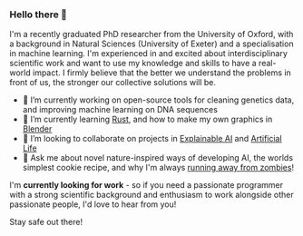 ### Hello there 👋

<!--
**JELAshford/JELAshford** is a ✨ _special_ ✨ repository because its `README.md` (this file) appears on your GitHub profile.

Here are some ideas to get you started:

- 🔭 I’m currently working on ...
- 🌱 I’m currently learning ...
- 👯 I’m looking to collaborate on ...
- 🤔 I’m looking for help with ...
- 💬 Ask me about ...
- 📫 How to reach me: ...
- 😄 Pronouns: ...
- ⚡ Fun fact: ...
-->
I'm a recently graduated PhD researcher from the University of Oxford, with a background in Natural Sciences (University of Exeter) and a specialisation in machine learning. I'm experienced in and excited about interdisciplinary scientific work and want to use my knowledge and skills to have a real-world impact. I firmly believe that the better we understand the problems in front of us, the stronger our collective solutions will be. 

- 🔭 I’m currently working on open-source tools for cleaning genetics data, and improving machine learning on DNA sequences
- 🌱 I’m currently learning [Rust](https://www.rust-lang.org/), and how to make my own graphics in [Blender](https://www.blender.org/)
- 📓 I’m looking to collaborate on projects in [Explainable AI](https://en.wikipedia.org/wiki/Explainable_artificial_intelligence) and [Artificial Life](https://en.wikipedia.org/wiki/Artificial_life)
- 💬 Ask me about novel nature-inspired ways of developing AI, the worlds simplest cookie recipe, and why I'm always [running away from zombies](https://zrx.app/zombies)!

I'm **currently looking for work** - so if you need a passionate programmer with a strong scientific background and enthusiasm to work alongside other passionate people, I'd love to hear from you!

Stay safe out there!
